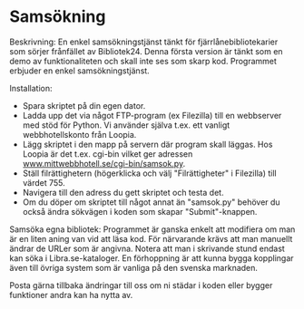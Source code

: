 Samsökning
==========

Beskrivning:
En enkel samsökningstjänst tänkt för fjärrlånebibliotekarier som sörjer frånfället av Bibliotek24. 
Denna första version är tänkt som en demo av funktionaliteten och skall inte ses som skarp kod. Programmet erbjuder en enkel samsökningstjänst. 

Installation: 
* Spara skriptet på din egen dator. 
* Ladda upp det via något FTP-program (ex Filezilla) till en webbserver med stöd för Python. Vi använder själva t.ex. ett vanligt webbhotellskonto från Loopia. 
* Lägg skriptet i den mapp på servern där program skall läggas. Hos Loopia är det t.ex. cgi-bin vilket ger adressen www.mittwebbhotell.se/cgi-bin/samsok.py.
* Ställ filrättighetern (högerklicka och välj "Filrättigheter" i Filezilla) till värdet 755. 
* Navigera till den adress du gett skriptet och testa det. 
* Om du döper om skriptet till något annat än "samsok.py" behöver du också ändra sökvägen i koden som skapar "Submit"-knappen. 

Samsöka egna bibliotek:
Programmet är ganska enkelt att modifiera om man är en liten aning van vid att läsa kod.
För närvarande krävs att man manuellt ändrar de URLer som är angivna. Notera att man i skrivande stund endast kan söka i Libra.se-kataloger.
En förhoppning är att kunna bygga kopplingar även till övriga system som är vanliga på den svenska marknaden. 

Posta gärna tillbaka ändringar till oss om ni städar i koden eller bygger funktioner andra kan ha nytta av.
